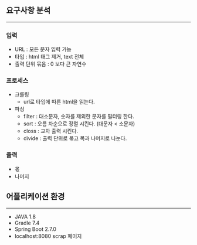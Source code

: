 ## 요구사항 분석

--- 

### 입력
- URL : 모든 문자 입력 가능
- 타입 : html 태그 제거, text 전체 
- 출력 단위 묶음 : 0 보다 큰 자연수

### 프로세스
- 크롤링
    - url로 타입에 따른 html을 읽는다.
- 파싱
    - filter : 대소문자, 숫자를 제외한 문자를 필터링 한다.
    - sort : 오름 차순으로 정렬 시킨다. (대문자 < 소문자)
    - closs : 교차 출력 시킨다.
    - divide : 출력 단위로 묶고 목과 나머지로 나눈다.

### 출력
- 몫 
- 나머지

## 어플리케이션 환경

---
- JAVA 1.8
- Gradle 7.4
- Spring Boot 2.7.0 
- localhost:8080 scrap 페이지  